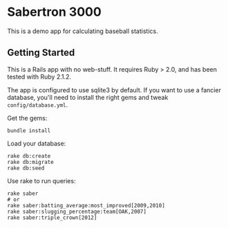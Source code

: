 # Sabertron 3000

This is a demo app for calculating baseball statistics.

## Getting Started

This is a Rails app with no web-stuff. It requires Ruby > 2.0, and has been tested with Ruby 2.1.2.

The app is configured to use sqlite3 by default. If you want to use a fancier database, you'll need
to install the right gems and tweak `config/database.yml`.

Get the gems:

    bundle install

Load your database:

    rake db:create
    rake db:migrate
    rake db:seed

Use rake to run queries:

    rake saber
    # or
    rake saber:batting_average:most_improved[2009,2010]
    rake saber:slugging_percentage:team[OAK,2007]
    rake saber:triple_crown[2012]